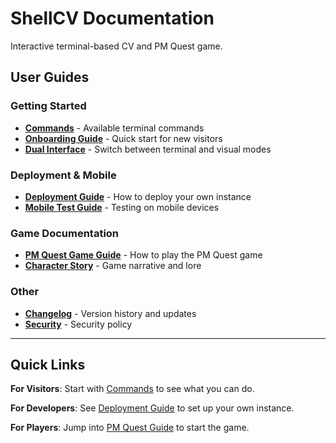 # ShellCV Documentation

Interactive terminal-based CV and PM Quest game.

## User Guides

### Getting Started
- **[Commands](user/COMMANDS.md)** - Available terminal commands
- **[Onboarding Guide](user/ONBOARDING_GUIDE.md)** - Quick start for new visitors
- **[Dual Interface](user/DUAL-INTERFACE.md)** - Switch between terminal and visual modes

### Deployment & Mobile
- **[Deployment Guide](user/DEPLOYMENT_GUIDE.md)** - How to deploy your own instance
- **[Mobile Test Guide](user/MOBILE_TEST_GUIDE.md)** - Testing on mobile devices

### Game Documentation
- **[PM Quest Game Guide](game/GAME_GUIDE.md)** - How to play the PM Quest game
- **[Character Story](game/CHARACTER_STORY.md)** - Game narrative and lore

### Other
- **[Changelog](user/CHANGELOG.md)** - Version history and updates
- **[Security](SECURITY.md)** - Security policy

---

## Quick Links

**For Visitors**: Start with [Commands](user/COMMANDS.md) to see what you can do.

**For Developers**: See [Deployment Guide](user/DEPLOYMENT_GUIDE.md) to set up your own instance.

**For Players**: Jump into [PM Quest Guide](game/GAME_GUIDE.md) to start the game.
